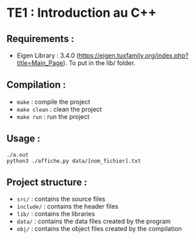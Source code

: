 # TE1 : Introduction au C++

## Requirements : 

- Eigen Library : 3.4.0 (https://eigen.tuxfamily.org/index.php?title=Main_Page). To put in the lib/ folder.

## Compilation :

- `make` : compile the project
- `make clean` : clean the project
- `make run` : run the project

## Usage :

````shell
./a.out
python3 ./affiche.py data/[nom_fichier].txt
````

## Project structure :

- `src/` : contains the source files
- `include/` : contains the header files
- `lib/` : contains the libraries
- `data/` : contains the data files created by the program
- `obj/` : contains the object files created by the compilation

